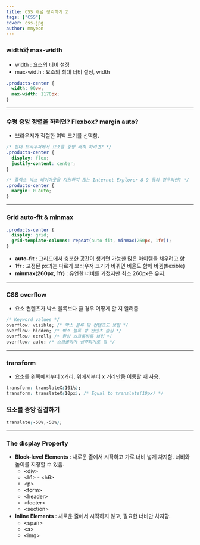 ```yaml
---
title: CSS 개념 정리하기 2
tags: ["CSS"]
cover: css.jpg
author: mmyeon
---
```


### width와 max-width

- width : 요소의 너비 설정
- max-width : 요소의 최대 너비 설정, width

```css
.products-center {
  width: 90vw;
  max-width: 1170px;
}
```

---

### 수평 중앙 정렬을 하려면? Flexbox? margin auto?

- 브라우저가 적절한 여백 크기를 선택함.

```css
/* 현대 브라우저에서 요소를 중앙 배치 하려면? */
.products-center {
  display: flex;
  justify-content: center;
}

/* 플렉스 박스 레이아웃을 지원하지 않는 Internet Explorer 8-9 등의 경우라면? */
.products-center {
  margin: 0 auto;
}
```

---

### Grid auto-fit & minmax

```css
.products-center {
  display: grid;
  grid-template-columns: repeat(auto-fit, minmax(260px, 1fr));
}
```

- **auto-fit** : 그리드에서 충분한 공간이 생기면 가능한 많은 아이템을 채우려고 함
- **1fr** : 고정된 px과는 다르게 브라우저 크기가 바뀌면 비율도 함께 바뀜(flexible)
- **minmax(260px, 1fr)** : 유연한 너비를 가졌지만 최소 260px은 유지.

---

### CSS overflow

- 요소 컨텐츠가 박스 블록보다 클 경우 어떻게 할 지 알려줌

```css
/* Keyword values */
overflow: visible; /* 박스 블록 밖 컨텐츠도 보임 */
overflow: hidden; /* 박스 블록 밖 컨텐츠 숨김 */
overflow: scroll; /* 항상 스크롤바를 보임 */
overflow: auto; /* 스크롤바가 생략되기도 함 */
```

---

### transform

- 요소를 왼쪽에서부터 x거리, 위에서부터 x 거리만큼 이동할 때 사용.

```css
transform: translateX(101%);
transform: translateX(10px); /* Equal to translate(10px) */
```

### 요소를 중앙 집결하기

```css
translate(-50%,-50%);
```

---

### The display Property

- **Block-level Elements** : 새로운 줄에서 시작하고 가로 너비 넓게 차지함. 너비와 높이를 지정할 수 있음.
  - \<div>
  - \<h1> - \<h6>
  - \<p>
  - \<form>
  - \<header>
  - \<footer>
  - \<section>
- **Inline Elements** : 새로운 줄에서 시작하지 않고, 필요한 너비만 차지함.
  - \<span>
  - \<a>
  - \<img>
